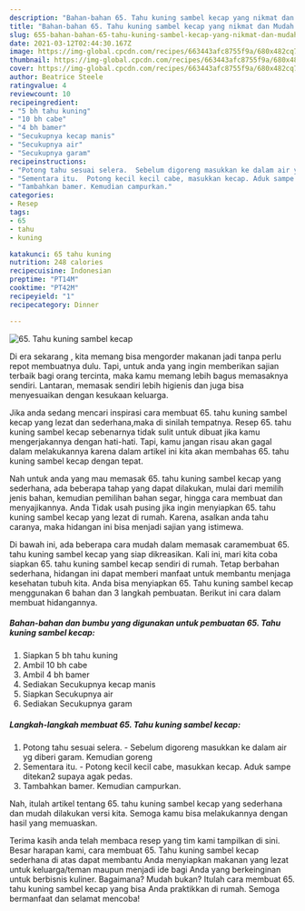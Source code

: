 ```yaml
---
description: "Bahan-bahan 65. Tahu kuning sambel kecap yang nikmat dan Mudah Dibuat"
title: "Bahan-bahan 65. Tahu kuning sambel kecap yang nikmat dan Mudah Dibuat"
slug: 655-bahan-bahan-65-tahu-kuning-sambel-kecap-yang-nikmat-dan-mudah-dibuat
date: 2021-03-12T02:44:30.167Z
image: https://img-global.cpcdn.com/recipes/663443afc8755f9a/680x482cq70/65-tahu-kuning-sambel-kecap-foto-resep-utama.jpg
thumbnail: https://img-global.cpcdn.com/recipes/663443afc8755f9a/680x482cq70/65-tahu-kuning-sambel-kecap-foto-resep-utama.jpg
cover: https://img-global.cpcdn.com/recipes/663443afc8755f9a/680x482cq70/65-tahu-kuning-sambel-kecap-foto-resep-utama.jpg
author: Beatrice Steele
ratingvalue: 4
reviewcount: 10
recipeingredient:
- "5 bh tahu kuning"
- "10 bh cabe"
- "4 bh bamer"
- "Secukupnya kecap manis"
- "Secukupnya air"
- "Secukupnya garam"
recipeinstructions:
- "Potong tahu sesuai selera.  Sebelum digoreng masukkan ke dalam air yg diberi garam. Kemudian goreng"
- "Sementara itu.  Potong kecil kecil cabe, masukkan kecap. Aduk sampe ditekan2 supaya agak pedas."
- "Tambahkan bamer. Kemudian campurkan."
categories:
- Resep
tags:
- 65
- tahu
- kuning

katakunci: 65 tahu kuning 
nutrition: 248 calories
recipecuisine: Indonesian
preptime: "PT14M"
cooktime: "PT42M"
recipeyield: "1"
recipecategory: Dinner

---
```



![65. Tahu kuning sambel kecap](https://img-global.cpcdn.com/recipes/663443afc8755f9a/680x482cq70/65-tahu-kuning-sambel-kecap-foto-resep-utama.jpg)

Di era  sekarang , kita memang bisa mengorder makanan jadi tanpa perlu repot membuatnya dulu. Tapi, untuk anda yang ingin memberikan sajian terbaik bagi orang tercinta, maka kamu memang lebih bagus memasaknya sendiri. Lantaran, memasak sendiri lebih higienis dan juga bisa menyesuaikan dengan kesukaan keluarga.

Jika anda sedang mencari inspirasi cara membuat 65. tahu kuning sambel kecap yang lezat dan sederhana,maka di sinilah tempatnya. Resep 65. tahu kuning sambel kecap  sebenarnya tidak sulit untuk dibuat jika kamu mengerjakannya dengan hati-hati. Tapi, kamu jangan risau akan gagal dalam melakukannya 
karena dalam artikel ini kita akan membahas 65. tahu kuning sambel kecap dengan tepat.  



Nah untuk anda yang mau memasak 65. tahu kuning sambel kecap yang sederhana, ada beberapa tahap yang dapat dilakukan, mulai dari memilih jenis bahan, kemudian pemilihan bahan segar, hingga cara membuat dan menyajikannya. Anda Tidak usah pusing jika ingin menyiapkan 65. tahu kuning sambel kecap yang lezat di rumah. Karena, asalkan anda  tahu caranya, maka hidangan ini bisa menjadi sajian yang istimewa.

Di bawah ini, ada beberapa cara mudah dalam memasak caramembuat 65. tahu kuning sambel kecap yang siap dikreasikan. Kali ini, mari kita coba siapkan 65. tahu kuning sambel kecap sendiri di rumah. Tetap berbahan sederhana, hidangan ini dapat memberi manfaat untuk membantu menjaga kesehatan tubuh kita. Anda bisa menyiapkan 65. Tahu kuning sambel kecap menggunakan 6 bahan dan 3 langkah pembuatan. Berikut ini cara dalam membuat hidangannya.

<!--inarticleads1-->

##### Bahan-bahan dan bumbu yang digunakan untuk pembuatan 65. Tahu kuning sambel kecap:

1. Siapkan 5 bh tahu kuning
1. Ambil 10 bh cabe
1. Ambil 4 bh bamer
1. Sediakan Secukupnya kecap manis
1. Siapkan Secukupnya air
1. Sediakan Secukupnya garam




<!--inarticleads2-->

##### Langkah-langkah membuat 65. Tahu kuning sambel kecap:

1. Potong tahu sesuai selera.  - Sebelum digoreng masukkan ke dalam air yg diberi garam. Kemudian goreng
1. Sementara itu.  - Potong kecil kecil cabe, masukkan kecap. Aduk sampe ditekan2 supaya agak pedas.
1. Tambahkan bamer. Kemudian campurkan.




Nah, itulah artikel tentang  65. tahu kuning sambel kecap  yang sederhana dan mudah dilakukan versi kita. Semoga kamu bisa melakukannya dengan hasil yang memuaskan. 

Terima kasih anda telah membaca resep yang tim kami tampilkan di sini. Besar harapan kami, cara membuat  65. Tahu kuning sambel kecap sederhana di atas dapat membantu Anda menyiapkan makanan yang lezat untuk keluarga/teman maupun menjadi ide bagi Anda yang berkeinginan untuk berbisnis kuliner. Bagaimana? Mudah bukan? Itulah cara membuat 65. tahu kuning sambel kecap yang bisa Anda praktikkan di rumah. Semoga bermanfaat dan selamat mencoba!

